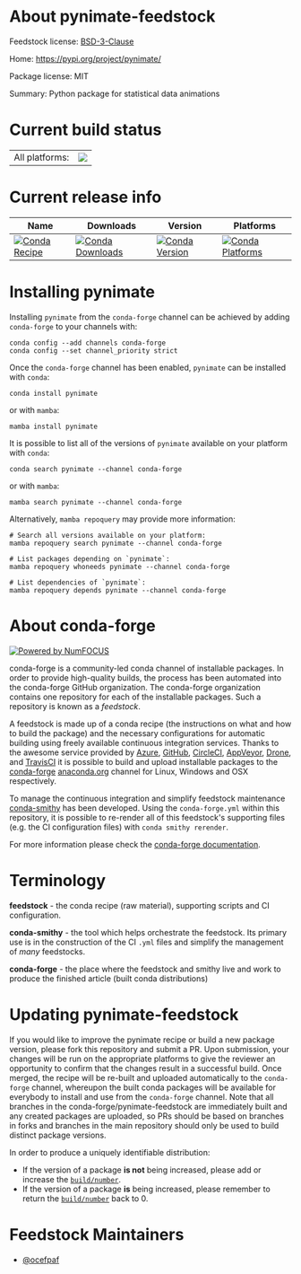 About pynimate-feedstock
========================

Feedstock license: [BSD-3-Clause](https://github.com/conda-forge/pynimate-feedstock/blob/main/LICENSE.txt)

Home: https://pypi.org/project/pynimate/

Package license: MIT

Summary: Python package for statistical data animations

Current build status
====================


<table><tr><td>All platforms:</td>
    <td>
      <a href="https://dev.azure.com/conda-forge/feedstock-builds/_build/latest?definitionId=18363&branchName=main">
        <img src="https://dev.azure.com/conda-forge/feedstock-builds/_apis/build/status/pynimate-feedstock?branchName=main">
      </a>
    </td>
  </tr>
</table>

Current release info
====================

| Name | Downloads | Version | Platforms |
| --- | --- | --- | --- |
| [![Conda Recipe](https://img.shields.io/badge/recipe-pynimate-green.svg)](https://anaconda.org/conda-forge/pynimate) | [![Conda Downloads](https://img.shields.io/conda/dn/conda-forge/pynimate.svg)](https://anaconda.org/conda-forge/pynimate) | [![Conda Version](https://img.shields.io/conda/vn/conda-forge/pynimate.svg)](https://anaconda.org/conda-forge/pynimate) | [![Conda Platforms](https://img.shields.io/conda/pn/conda-forge/pynimate.svg)](https://anaconda.org/conda-forge/pynimate) |

Installing pynimate
===================

Installing `pynimate` from the `conda-forge` channel can be achieved by adding `conda-forge` to your channels with:

```
conda config --add channels conda-forge
conda config --set channel_priority strict
```

Once the `conda-forge` channel has been enabled, `pynimate` can be installed with `conda`:

```
conda install pynimate
```

or with `mamba`:

```
mamba install pynimate
```

It is possible to list all of the versions of `pynimate` available on your platform with `conda`:

```
conda search pynimate --channel conda-forge
```

or with `mamba`:

```
mamba search pynimate --channel conda-forge
```

Alternatively, `mamba repoquery` may provide more information:

```
# Search all versions available on your platform:
mamba repoquery search pynimate --channel conda-forge

# List packages depending on `pynimate`:
mamba repoquery whoneeds pynimate --channel conda-forge

# List dependencies of `pynimate`:
mamba repoquery depends pynimate --channel conda-forge
```


About conda-forge
=================

[![Powered by
NumFOCUS](https://img.shields.io/badge/powered%20by-NumFOCUS-orange.svg?style=flat&colorA=E1523D&colorB=007D8A)](https://numfocus.org)

conda-forge is a community-led conda channel of installable packages.
In order to provide high-quality builds, the process has been automated into the
conda-forge GitHub organization. The conda-forge organization contains one repository
for each of the installable packages. Such a repository is known as a *feedstock*.

A feedstock is made up of a conda recipe (the instructions on what and how to build
the package) and the necessary configurations for automatic building using freely
available continuous integration services. Thanks to the awesome service provided by
[Azure](https://azure.microsoft.com/en-us/services/devops/), [GitHub](https://github.com/),
[CircleCI](https://circleci.com/), [AppVeyor](https://www.appveyor.com/),
[Drone](https://cloud.drone.io/welcome), and [TravisCI](https://travis-ci.com/)
it is possible to build and upload installable packages to the
[conda-forge](https://anaconda.org/conda-forge) [anaconda.org](https://anaconda.org/)
channel for Linux, Windows and OSX respectively.

To manage the continuous integration and simplify feedstock maintenance
[conda-smithy](https://github.com/conda-forge/conda-smithy) has been developed.
Using the ``conda-forge.yml`` within this repository, it is possible to re-render all of
this feedstock's supporting files (e.g. the CI configuration files) with ``conda smithy rerender``.

For more information please check the [conda-forge documentation](https://conda-forge.org/docs/).

Terminology
===========

**feedstock** - the conda recipe (raw material), supporting scripts and CI configuration.

**conda-smithy** - the tool which helps orchestrate the feedstock.
                   Its primary use is in the construction of the CI ``.yml`` files
                   and simplify the management of *many* feedstocks.

**conda-forge** - the place where the feedstock and smithy live and work to
                  produce the finished article (built conda distributions)


Updating pynimate-feedstock
===========================

If you would like to improve the pynimate recipe or build a new
package version, please fork this repository and submit a PR. Upon submission,
your changes will be run on the appropriate platforms to give the reviewer an
opportunity to confirm that the changes result in a successful build. Once
merged, the recipe will be re-built and uploaded automatically to the
`conda-forge` channel, whereupon the built conda packages will be available for
everybody to install and use from the `conda-forge` channel.
Note that all branches in the conda-forge/pynimate-feedstock are
immediately built and any created packages are uploaded, so PRs should be based
on branches in forks and branches in the main repository should only be used to
build distinct package versions.

In order to produce a uniquely identifiable distribution:
 * If the version of a package **is not** being increased, please add or increase
   the [``build/number``](https://docs.conda.io/projects/conda-build/en/latest/resources/define-metadata.html#build-number-and-string).
 * If the version of a package **is** being increased, please remember to return
   the [``build/number``](https://docs.conda.io/projects/conda-build/en/latest/resources/define-metadata.html#build-number-and-string)
   back to 0.

Feedstock Maintainers
=====================

* [@ocefpaf](https://github.com/ocefpaf/)

